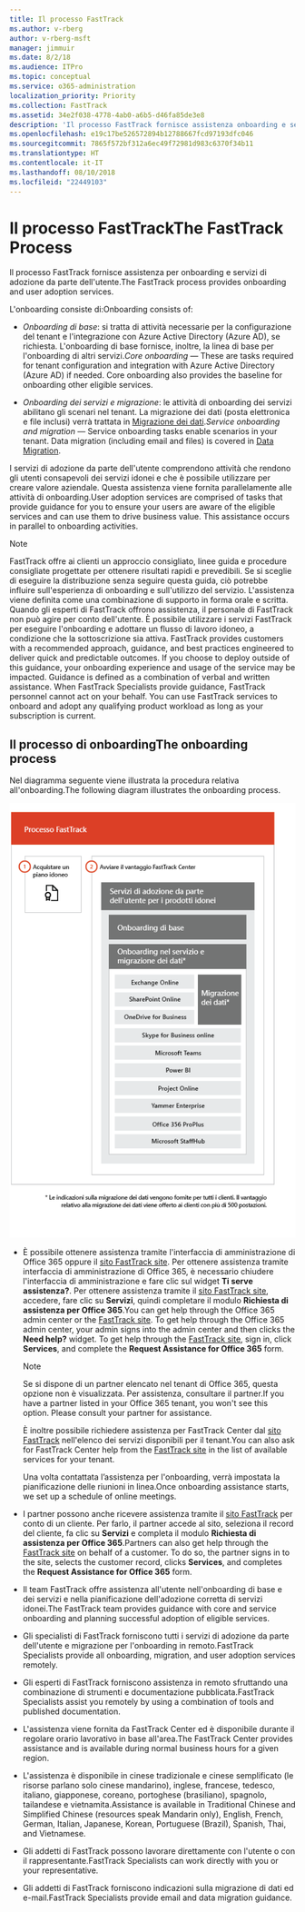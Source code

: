 ```yaml
---
title: Il processo FastTrack
ms.author: v-rberg
author: v-rberg-msft
manager: jimmuir
ms.date: 8/2/18
ms.audience: ITPro
ms.topic: conceptual
ms.service: o365-administration
localization_priority: Priority
ms.collection: FastTrack
ms.assetid: 34e2f038-4778-4ab0-a6b5-d46fa85de3e8
description: 'Il processo FastTrack fornisce assistenza onboarding e servizi di adozione da parte dell’utente. '
ms.openlocfilehash: e19c17be526572894b12788667fcd97193dfc046
ms.sourcegitcommit: 7865f572bf312a6ec49f72981d983c6370f34b11
ms.translationtype: HT
ms.contentlocale: it-IT
ms.lasthandoff: 08/10/2018
ms.locfileid: "22449103"
---
```

# <a name="the-fasttrack-process"></a><span data-ttu-id="3a07f-103">Il processo FastTrack</span><span class="sxs-lookup"><span data-stu-id="3a07f-103">The FastTrack Process</span></span>

<span data-ttu-id="3a07f-104">Il processo FastTrack fornisce assistenza per onboarding e servizi di adozione da parte dell'utente.</span><span class="sxs-lookup"><span data-stu-id="3a07f-104">The FastTrack process provides onboarding and user adoption services.</span></span> 
  
<span data-ttu-id="3a07f-105">L'onboarding consiste di:</span><span class="sxs-lookup"><span data-stu-id="3a07f-105">Onboarding consists of:</span></span>
  
- <span data-ttu-id="3a07f-p101">*Onboarding di base*: si tratta di attività necessarie per la configurazione del tenant e l'integrazione con Azure Active Directory (Azure AD), se richiesta. L'onboarding di base fornisce, inoltre, la linea di base per l'onboarding di altri servizi.</span><span class="sxs-lookup"><span data-stu-id="3a07f-p101">*Core onboarding* — These are tasks required for tenant configuration and integration with Azure Active Directory (Azure AD) if needed. Core onboarding also provides the baseline for onboarding other eligible services.</span></span> 
    
- <span data-ttu-id="3a07f-p102">*Onboarding dei servizi e migrazione*: le attività di onboarding dei servizi abilitano gli scenari nel tenant. La migrazione dei dati (posta elettronica e file inclusi) verrà trattata in [Migrazione dei dati](data-migration.md).</span><span class="sxs-lookup"><span data-stu-id="3a07f-p102">*Service onboarding and migration* — Service onboarding tasks enable scenarios in your tenant. Data migration (including email and files) is covered in [Data Migration](data-migration.md).</span></span> 
    
<span data-ttu-id="3a07f-p103">I servizi di adozione da parte dell'utente comprendono attività che rendono gli utenti consapevoli dei servizi idonei e che è possibile utilizzare per creare valore aziendale. Questa assistenza viene fornita parallelamente alle attività di onboarding.</span><span class="sxs-lookup"><span data-stu-id="3a07f-p103">User adoption services are comprised of tasks that provide guidance for you to ensure your users are aware of the eligible services and can use them to drive business value. This assistance occurs in parallel to onboarding activities.</span></span>
  
> [!NOTE]
> <span data-ttu-id="3a07f-p104">FastTrack offre ai clienti un approccio consigliato, linee guida e procedure consigliate progettate per ottenere risultati rapidi e prevedibili. Se si sceglie di eseguire la distribuzione senza seguire questa guida, ciò potrebbe influire sull'esperienza di onboarding e sull'utilizzo del servizio. L'assistenza viene definita come una combinazione di supporto in forma orale e scritta. Quando gli esperti di FastTrack offrono assistenza, il personale di FastTrack non può agire per conto dell'utente. È possibile utilizzare i servizi FastTrack per eseguire l'onboarding e adottare un flusso di lavoro idoneo, a condizione che la sottoscrizione sia attiva. </span><span class="sxs-lookup"><span data-stu-id="3a07f-p104">FastTrack provides customers with a recommended approach, guidance, and best practices engineered to deliver quick and predictable outcomes. If you choose to deploy outside of this guidance, your onboarding experience and usage of the service may be impacted. Guidance is defined as a combination of verbal and written assistance. When FastTrack Specialists provide guidance, FastTrack personnel cannot act on your behalf. You can use FastTrack services to onboard and adopt any qualifying product workload as long as your subscription is current.</span></span> 
  
## <a name="the-onboarding-process"></a><span data-ttu-id="3a07f-117">Il processo di onboarding</span><span class="sxs-lookup"><span data-stu-id="3a07f-117">The onboarding process</span></span>

<span data-ttu-id="3a07f-118">Nel diagramma seguente viene illustrata la procedura relativa all'onboarding.</span><span class="sxs-lookup"><span data-stu-id="3a07f-118">The following diagram illustrates the onboarding process.</span></span>
  
![Sequenza temporale per l'uso del vantaggio dell'onboarding](media/O365-Onboarding-Timeline.png)
  
- <span data-ttu-id="3a07f-p105">È possibile ottenere assistenza tramite l'interfaccia di amministrazione di Office 365 oppure il [sito FastTrack site](https://go.microsoft.com/fwlink/?linkid=780698). Per ottenere assistenza tramite interfaccia di amministrazione di Office 365, è necessario chiudere l'interfaccia di amministrazione e fare clic sul widget **Ti serve assistenza?**. Per ottenere assistenza tramite il [sito FastTrack site](https://go.microsoft.com/fwlink/?linkid=780698), accedere, fare clic su **Servizi**, quindi completare il modulo **Richiesta di assistenza per Office 365**.</span><span class="sxs-lookup"><span data-stu-id="3a07f-p105">You can get help through the Office 365 admin center or the [FastTrack site](https://go.microsoft.com/fwlink/?linkid=780698). To get help through the Office 365 admin center, your admin signs into the admin center and then clicks the **Need help?** widget. To get help through the [FastTrack site](https://go.microsoft.com/fwlink/?linkid=780698), sign in, click **Services**, and complete the **Request Assistance for Office 365** form.</span></span> 
    
    > [!NOTE]
    >  <span data-ttu-id="3a07f-p106">Se si dispone di un partner elencato nel tenant di Office 365, questa opzione non è visualizzata. Per assistenza, consultare il partner.</span><span class="sxs-lookup"><span data-stu-id="3a07f-p106">If you have a partner listed in your Office 365 tenant, you won't see this option. Please consult your partner for assistance.</span></span> 
  
    <span data-ttu-id="3a07f-125">È inoltre possibile richiedere assistenza per FastTrack Center dal [sito FastTrack](https://go.microsoft.com/fwlink/?linkid=780698) nell'elenco dei servizi disponibili per il tenant.</span><span class="sxs-lookup"><span data-stu-id="3a07f-125">You can also ask for FastTrack Center help from the [FastTrack site](https://go.microsoft.com/fwlink/?linkid=780698) in the list of available services for your tenant.</span></span> 
    
    <span data-ttu-id="3a07f-126">Una volta contattata l’assistenza per l'onboarding, verrà impostata la pianificazione delle riunioni in linea.</span><span class="sxs-lookup"><span data-stu-id="3a07f-126">Once onboarding assistance starts, we set up a schedule of online meetings.</span></span>
    
- <span data-ttu-id="3a07f-p107">I partner possono anche ricevere assistenza tramite il [sito FastTrack](https://go.microsoft.com/fwlink/?linkid=780698) per conto di un cliente. Per farlo, il partner accede al sito, seleziona il record del cliente, fa clic su **Servizi** e completa il modulo **Richiesta di assistenza per Office 365**.</span><span class="sxs-lookup"><span data-stu-id="3a07f-p107">Partners can also get help through the [FastTrack site](https://go.microsoft.com/fwlink/?linkid=780698) on behalf of a customer. To do so, the partner signs in to the site, selects the customer record, clicks **Services**, and completes the **Request Assistance for Office 365** form.</span></span> 
    
- <span data-ttu-id="3a07f-129">Il team FastTrack offre assistenza all'utente nell'onboarding di base e dei servizi e nella pianificazione dell'adozione corretta di servizi idonei.</span><span class="sxs-lookup"><span data-stu-id="3a07f-129">The FastTrack team provides guidance with core and service onboarding and planning successful adoption of eligible services.</span></span>
    
- <span data-ttu-id="3a07f-130">Gli specialisti di FastTrack forniscono tutti i servizi di adozione da parte dell'utente e migrazione per l'onboarding in remoto.</span><span class="sxs-lookup"><span data-stu-id="3a07f-130">FastTrack Specialists provide all onboarding, migration, and user adoption services remotely.</span></span>
    
- <span data-ttu-id="3a07f-131">Gli esperti di FastTrack forniscono assistenza in remoto sfruttando una combinazione di strumenti e documentazione pubblicata.</span><span class="sxs-lookup"><span data-stu-id="3a07f-131">FastTrack Specialists assist you remotely by using a combination of tools and published documentation.</span></span>
    
- <span data-ttu-id="3a07f-132">L'assistenza viene fornita da FastTrack Center ed è disponibile durante il regolare orario lavorativo in base all'area.</span><span class="sxs-lookup"><span data-stu-id="3a07f-132">The FastTrack Center provides assistance and is available during normal business hours for a given region.</span></span>
    
- <span data-ttu-id="3a07f-133">L'assistenza è disponibile in cinese tradizionale e cinese semplificato (le risorse parlano solo cinese mandarino), inglese, francese, tedesco, italiano, giapponese, coreano, portoghese (brasiliano), spagnolo, tailandese e vietnamita.</span><span class="sxs-lookup"><span data-stu-id="3a07f-133">Assistance is available in Traditional Chinese and Simplified Chinese (resources speak Mandarin only), English, French, German, Italian, Japanese, Korean, Portuguese (Brazil), Spanish, Thai, and Vietnamese.</span></span>
    
-  <span data-ttu-id="3a07f-134"> Gli addetti di FastTrack possono lavorare direttamente con l'utente o con il rappresentante.</span><span class="sxs-lookup"><span data-stu-id="3a07f-134">FastTrack Specialists can work directly with you or your representative.</span></span> 
    
- <span data-ttu-id="3a07f-135">Gli addetti di FastTrack forniscono indicazioni sulla migrazione di dati ed e-mail.</span><span class="sxs-lookup"><span data-stu-id="3a07f-135">FastTrack Specialists provide email and data migration guidance.</span></span>
    

  

